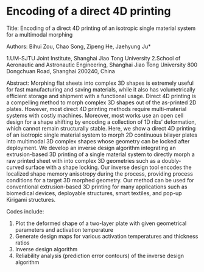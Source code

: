# Encoding of a direct 4D printing
Title: Encoding of a direct 4D printing of an isotropic single material system for a multimodal morphing

Authors: Bihui Zou, Chao Song, Zipeng He, Jaehyung Ju*

1.UM-SJTU Joint Institute, Shanghai Jiao Tong University
2.School of Aeronautic and Astronautic Engineering, Shanghai Jiao Tong University 800 Dongchuan Road, Shanghai 200240, China

Abstract:
Morphing flat sheets into complex 3D shapes is extremely useful for fast manufacturing and saving materials, while it also has volumetrically efficient storage and shipment with a functional usage.  Direct 4D printing is a compelling method to morph complex 3D shapes out of the as-printed 2D plates. However, most direct 4D printing methods require multi-material systems with costly machines. Moreover, most works use an open cell design for a shape shifting by encoding a collection of 1D ribs’ deformation, which cannot remain structurally stable.  Here, we show a direct 4D printing of an isotropic single material system to morph 2D continuous bilayer plates into multimodal 3D complex shapes whose geometry can be locked after deployment.  We develop an inverse design algorithm integrating an extrusion-based 3D printing of a single material system to directly morph a raw printed sheet with into complex 3D geometries such as a doubly-curved surface with a shape locking. Our inverse design tool encodes the localized shape memory anisotropy during the process, providing process conditions for a target 3D morphed geometry. Our method can be used for conventional extrusion-based 3D printing for many applications such as biomedical devices, deployable structures, smart textiles, and pop-up Kirigami structures.

Codes include:
1. Plot the deformed shape of a two-layer plate with given geometrical parameters and activation temperature
2. Generate design maps for various activation temperatures and thickness ratios
3. Inverse design algorithm
4. Reliability analysis (prediction error contours) of the inverse design algorithm 
